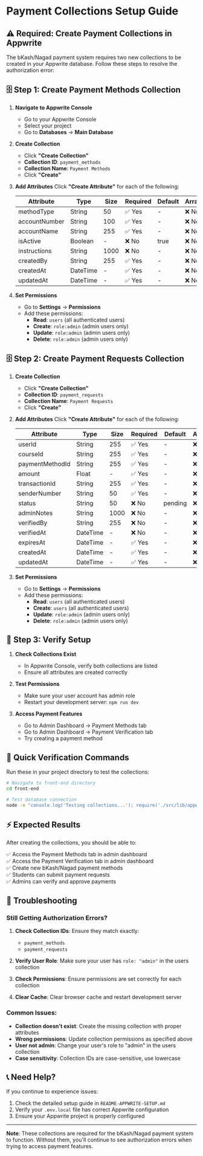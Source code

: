 # Payment Collections Setup Guide

## ⚠️ Required: Create Payment Collections in Appwrite

The bKash/Nagad payment system requires two new collections to be created in your Appwrite database. Follow these steps to resolve the authorization error:

## 🗄️ Step 1: Create Payment Methods Collection

1. **Navigate to Appwrite Console**
   - Go to your Appwrite Console
   - Select your project
   - Go to **Databases** → **Main Database**

2. **Create Collection**
   - Click **"Create Collection"**
   - **Collection ID**: `payment_methods`
   - **Collection Name**: `Payment Methods`
   - Click **"Create"**

3. **Add Attributes**
   Click **"Create Attribute"** for each of the following:

   | Attribute | Type | Size | Required | Default | Array |
   |-----------|------|------|----------|---------|-------|
   | methodType | String | 50 | ✅ Yes | - | ❌ No |
   | accountNumber | String | 100 | ✅ Yes | - | ❌ No |
   | accountName | String | 255 | ✅ Yes | - | ❌ No |
   | isActive | Boolean | - | ❌ No | true | ❌ No |
   | instructions | String | 1000 | ❌ No | - | ❌ No |
   | createdBy | String | 255 | ✅ Yes | - | ❌ No |
   | createdAt | DateTime | - | ✅ Yes | - | ❌ No |
   | updatedAt | DateTime | - | ✅ Yes | - | ❌ No |

4. **Set Permissions**
   - Go to **Settings** → **Permissions**
   - Add these permissions:
     - **Read**: `users` (all authenticated users)
     - **Create**: `role:admin` (admin users only)
     - **Update**: `role:admin` (admin users only)
     - **Delete**: `role:admin` (admin users only)

## 🗄️ Step 2: Create Payment Requests Collection

1. **Create Collection**
   - Click **"Create Collection"**
   - **Collection ID**: `payment_requests`
   - **Collection Name**: `Payment Requests`
   - Click **"Create"**

2. **Add Attributes**
   Click **"Create Attribute"** for each of the following:

   | Attribute | Type | Size | Required | Default | Array |
   |-----------|------|------|----------|---------|-------|
   | userId | String | 255 | ✅ Yes | - | ❌ No |
   | courseId | String | 255 | ✅ Yes | - | ❌ No |
   | paymentMethodId | String | 255 | ✅ Yes | - | ❌ No |
   | amount | Float | - | ✅ Yes | - | ❌ No |
   | transactionId | String | 255 | ✅ Yes | - | ❌ No |
   | senderNumber | String | 50 | ✅ Yes | - | ❌ No |
   | status | String | 50 | ❌ No | pending | ❌ No |
   | adminNotes | String | 1000 | ❌ No | - | ❌ No |
   | verifiedBy | String | 255 | ❌ No | - | ❌ No |
   | verifiedAt | DateTime | - | ❌ No | - | ❌ No |
   | expiresAt | DateTime | - | ✅ Yes | - | ❌ No |
   | createdAt | DateTime | - | ✅ Yes | - | ❌ No |
   | updatedAt | DateTime | - | ✅ Yes | - | ❌ No |

3. **Set Permissions**
   - Go to **Settings** → **Permissions**
   - Add these permissions:
     - **Read**: `users` (all authenticated users)
     - **Create**: `users` (all authenticated users)
     - **Update**: `role:admin` (admin users only)
     - **Delete**: `role:admin` (admin users only)

## 🔧 Step 3: Verify Setup

1. **Check Collections Exist**
   - In Appwrite Console, verify both collections are listed
   - Ensure all attributes are created correctly

2. **Test Permissions**
   - Make sure your user account has admin role
   - Restart your development server: `npm run dev`

3. **Access Payment Features**
   - Go to Admin Dashboard → Payment Methods tab
   - Go to Admin Dashboard → Payment Verification tab
   - Try creating a payment method

## 🎯 Quick Verification Commands

Run these in your project directory to test the collections:

```bash
# Navigate to front-end directory
cd front-end

# Test database connection
node -e "console.log('Testing collections...'); require('./src/lib/appwrite.js')"
```

## ⚡ Expected Results

After creating the collections, you should be able to:

✅ Access the Payment Methods tab in admin dashboard  
✅ Access the Payment Verification tab in admin dashboard  
✅ Create new bKash/Nagad payment methods  
✅ Students can submit payment requests  
✅ Admins can verify and approve payments  

## 🚨 Troubleshooting

### Still Getting Authorization Errors?

1. **Check Collection IDs**: Ensure they match exactly:
   - `payment_methods`
   - `payment_requests`

2. **Verify User Role**: Make sure your user has `role: "admin"` in the users collection

3. **Check Permissions**: Ensure permissions are set correctly for each collection

4. **Clear Cache**: Clear browser cache and restart development server

### Common Issues:

- **Collection doesn't exist**: Create the missing collection with proper attributes
- **Wrong permissions**: Update collection permissions as specified above
- **User not admin**: Change your user's role to "admin" in the users collection
- **Case sensitivity**: Collection IDs are case-sensitive, use lowercase

## 📞 Need Help?

If you continue to experience issues:

1. Check the detailed setup guide in `README-APPWRITE-SETUP.md`
2. Verify your `.env.local` file has correct Appwrite configuration
3. Ensure your Appwrite project is properly configured

---

**Note**: These collections are required for the bKash/Nagad payment system to function. Without them, you'll continue to see authorization errors when trying to access payment features.